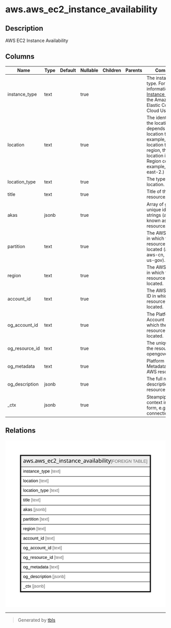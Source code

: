 # aws.aws_ec2_instance_availability

## Description

AWS EC2 Instance Availability

## Columns

| Name | Type | Default | Nullable | Children | Parents | Comment |
| ---- | ---- | ------- | -------- | -------- | ------- | ------- |
| instance_type | text |  | true |  |  | The instance type. For more information, see [ Instance Types ](https://docs.aws.amazon.com/AWSEC2/latest/UserGuide/instance-types.html) in the Amazon Elastic Compute Cloud User Guide. |
| location | text |  | true |  |  | The identifier for the location. This depends on the location type. For example, if the location type is region, the location is the Region code (for example, us-east-2.) |
| location_type | text |  | true |  |  | The type of location. |
| title | text |  | true |  |  | Title of the resource. |
| akas | jsonb |  | true |  |  | Array of globally unique identifier strings (also known as) for the resource. |
| partition | text |  | true |  |  | The AWS partition in which the resource is located (aws, aws-cn, or aws-us-gov). |
| region | text |  | true |  |  | The AWS Region in which the resource is located. |
| account_id | text |  | true |  |  | The AWS Account ID in which the resource is located. |
| og_account_id | text |  | true |  |  | The Platform Account ID in which the resource is located. |
| og_resource_id | text |  | true |  |  | The unique ID of the resource in opengovernance. |
| og_metadata | text |  | true |  |  | Platform Metadata of the AWS resource. |
| og_description | jsonb |  | true |  |  | The full model description of the resource |
| _ctx | jsonb |  | true |  |  | Steampipe context in JSON form, e.g. connection_name. |

## Relations

![er](aws.aws_ec2_instance_availability.svg)

---

> Generated by [tbls](https://github.com/k1LoW/tbls)
